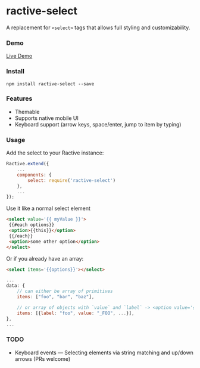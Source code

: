 # ractive-select


A replacement for `<select>` tags that allows full styling and customizability.

### Demo

[Live Demo](http://jondum.github.com/ractive-select/demo/)

### Install


```
npm install ractive-select --save
```

### Features

* Themable
* Supports native mobile UI
* Keyboard support (arrow keys, space/enter, jump to item by typing)

### Usage

Add the select to your Ractive instance:

```js
Ractive.extend({
    ...
    components: {
        select: require('ractive-select')
    },
    ...
});
```

Use it like a normal select element

```html
<select value='{{ myValue }}'>
 {{#each options}}
 <option>{{this}}</option>
 {{/each}}
 <option>some other option</option>
</select>
```

Or if you already have an array:

```html
<select items='{{options}}'></select>
```

```js
...
data: {
    // can either be array of primitives
    items: ["foo", "bar", "baz"],

    // or array of objects with `value` and `label` -> <option value='{{value}}'>{{label}}</option>
    items: [{label: "foo", value: "_FOO", ...}],
},
...
```

### TODO

* Keyboard events — Selecting elements via string matching and up/down arrows (PRs welcome)


